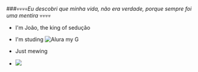 ###💀💀💀💀_Eu descobri que minha vida, não era verdade, porque sempre foi uma mentira_ 💀💀💀💀

 - I'm João, the king of sedução
 - I'm studing ![Alura](https://www.alura.com.br) my G
 - Just mewing

 - ![](https://media1.tenor.com/m/qiItxIOLMuoAAAAd/mewing.gif)

